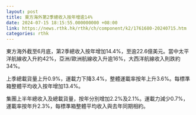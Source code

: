 ```yaml
---
layout: post
title: 東方海外第2季總收入按年增逾14%
date: 2024-07-15 18:15:55.000000000 +08:00
link: https://news.rthk.hk/rthk/ch/component/k2/1761680-20240715.htm
categories: rthk
---
```


東方海外截至6月底，第2季總收入按年增加14.4%，至逾22.6億美元。當中太平洋航線收入升約42%，亞洲/歐洲航線收入升逾16%，大西洋航線收入則跌約34%。

上季總載貨量上升0.9%，運載力下降3.4%，整體運載率按年上升3.6%。每標準箱整體平均收入按年增加13.4%。

集團上半年總收入及總載貨量，按年分別增加2.2%及2.1%。運載力減少0.7%，運載率按年升2.3%，每標準箱整體平均收入與去年同期相約。
